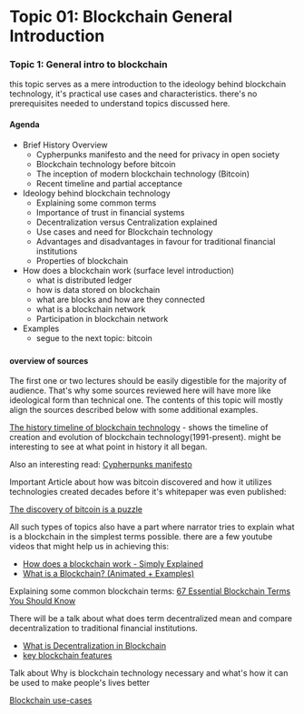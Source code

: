 # Topic 01: Blockchain General Introduction

### Topic 1: General intro to blockchain

this topic serves as a mere introduction to the ideology behind blockchain technology, it's practical use cases and characteristics. there's no prerequisites needed to understand topics discussed here.

#### Agenda

* Brief History Overview
  * Cypherpunks manifesto and the need for privacy in open society
  * Blockchain technology before bitcoin
  * The inception of modern blockchain technology (Bitcoin)
  * Recent timeline and partial acceptance
* Ideology behind blockchain technology
  * Explaining some common terms
  * Importance of trust in financial systems
  * Decentralization versus Centralization explained
  * Use cases and need for Blockchain technology
  * Advantages and disadvantages in favour for traditional financial institutions
  * Properties of blockchain
* How does a blockchain work (surface level introduction)
  * what is distributed ledger
  * how is data stored on blockchain
  * what are blocks and how are they connected
  * what is a blockchain network
  * Participation in blockchain network
* Examples
  * segue to the next topic: bitcoin

###

#### overview of sources

The first one or two lectures should be easily digestible for the majority of audience. That's why some sources reviewed here will have more like ideological form than technical one. The contents of this topic will mostly align the sources described below with some additional examples.

[The history timeline of blockchain technology](https://link-url-here.org) - shows the timeline of creation and evolution of blockchain technology(1991-present). might be interesting to see at what point in history it all began.

Also an interesting read: [Cypherpunks manifesto](https://www.activism.net/cypherpunk/manifesto.html)

Important Article about how was bitcoin discovered and how it utilizes technologies created decades before it's whitepaper was even published:

[The discovery of bitcoin is a puzzle](https://bitcoinmagazine.com/culture/the-discovery-of-bitcoin-is-a-puzzle)

All such types of topics also have a part where narrator tries to explain what is a blockchain in the simplest terms possible. there are a few youtube videos that might help us in achieving this:

* [How does a blockchain work - Simply Explained](https://www.youtube.com/watch?v=SSo\_EIwHSd4)
* [What is a Blockchain? (Animated + Examples)](../Lecture%20Main%20Topics/youtube.com/watch)

Explaining some common blockchain terms: [67 Essential Blockchain Terms You Should Know](https://originstamp.com/blog/67-essential-blockchain-terms-you-should-know/)

There will be a talk about what does term decentralized mean and compare decentralization to traditional financial institutions.

* [What is Decentralization in Blockchain](https://aws.amazon.com/blockchain/decentralization-in-blockchain/)
* [key blockchain features](https://101blockchains.com/introduction-to-blockchain-features/)

Talk about Why is blockchain technology necessary and what's how it can be used to make people's lives better

[Blockchain use-cases](https://www.youtube.com/watch?v=aQWflNQuP\_o)
